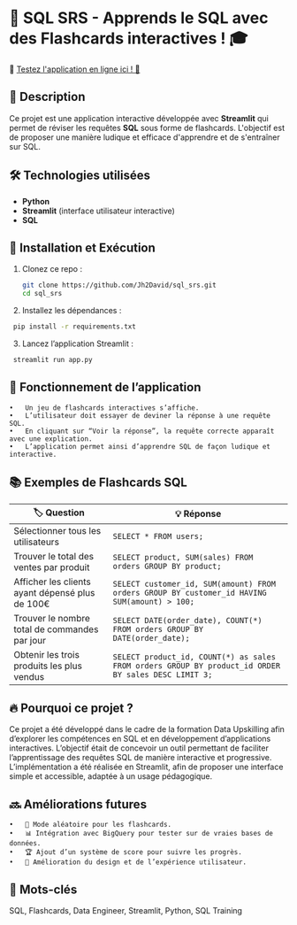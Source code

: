 # 📘 SQL SRS - Apprends le SQL avec des Flashcards interactives ! 🎓

🎯 [Testez l'application en ligne ici ! 🚀](https://sqlsrs-jh2david.streamlit.app)

## 🚀 Description
Ce projet est une application interactive développée avec **Streamlit** qui permet de réviser les requêtes **SQL** sous forme de flashcards. L'objectif est de proposer une manière ludique et efficace d'apprendre et de s'entraîner sur SQL.

## 🛠 Technologies utilisées
- **Python**
- **Streamlit** (interface utilisateur interactive)
- **SQL** 



## 🔧 Installation et Exécution
1. Clonez ce repo :
   ```bash
   git clone https://github.com/Jh2David/sql_srs.git
   cd sql_srs
   ```
2. Installez les dépendances :
  ```bash
   pip install -r requirements.txt
  ```

3. Lancez l’application Streamlit :
  ```bash
   streamlit run app.py
  ```

## 🎯 Fonctionnement de l’application
	•	Un jeu de flashcards interactives s’affiche.
	•	L’utilisateur doit essayer de deviner la réponse à une requête SQL.
	•	En cliquant sur “Voir la réponse”, la requête correcte apparaît avec une explication.
	•	L’application permet ainsi d’apprendre SQL de façon ludique et interactive.

## 📚 Exemples de Flashcards SQL

| 🏷️ Question | 💡 Réponse |
|------------|----------|
| Sélectionner tous les utilisateurs | `SELECT * FROM users;` |
| Trouver le total des ventes par produit | `SELECT product, SUM(sales) FROM orders GROUP BY product;` |
| Afficher les clients ayant dépensé plus de 100€ | `SELECT customer_id, SUM(amount) FROM orders GROUP BY customer_id HAVING SUM(amount) > 100;` |
| Trouver le nombre total de commandes par jour | `SELECT DATE(order_date), COUNT(*) FROM orders GROUP BY DATE(order_date);` |
| Obtenir les trois produits les plus vendus | `SELECT product_id, COUNT(*) as sales FROM orders GROUP BY product_id ORDER BY sales DESC LIMIT 3;` |

## 🔥 Pourquoi ce projet ?

Ce projet a été développé dans le cadre de la formation Data Upskilling afin d’explorer les compétences en SQL et en développement d’applications interactives.
L’objectif était de concevoir un outil permettant de faciliter l’apprentissage des requêtes SQL de manière interactive et progressive.
L’implémentation a été réalisée en Streamlit, afin de proposer une interface simple et accessible, adaptée à un usage pédagogique.

## 🔜 Améliorations futures
	•	🔄 Mode aléatoire pour les flashcards.
	•	📊 Intégration avec BigQuery pour tester sur de vraies bases de données.
	•	🏆 Ajout d’un système de score pour suivre les progrès.
	•	🎨 Amélioration du design et de l’expérience utilisateur.

## 📌 Mots-clés
SQL, Flashcards, Data Engineer, Streamlit, Python, SQL Training
